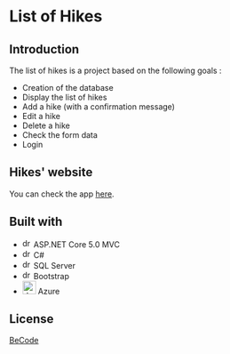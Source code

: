 # List of Hikes


## Introduction


The list of hikes is a project based on the following goals :

- Creation of the database
- Display the list of hikes
- Add a hike (with a confirmation message)
- Edit a hike
- Delete a hike
- Check the form data
- Login

## Hikes' website

You can check the app [here](https://hikesappservice.azurewebsites.net/).

## Built with

- <img src="https://upload.wikimedia.org/wikipedia/commons/thumb/a/a3/.NET_Logo.svg/1200px-.NET_Logo.svg.png" alt="drawing" style="width:1rem; height:1rem;"/>  ASP.NET Core 5.0 MVC
- <img src="https://seeklogo.com/images/C/c-sharp-c-logo-02F17714BA-seeklogo.com.png" alt="drawing" style="width:1rem; height:1rem;"/> C#
- <img src="https://seeklogo.com/images/M/microsoft-sql-server-logo-96AF49E2B3-seeklogo.com.png" alt="drawing" style="width:1rem; height:1rem;"/> SQL Server
- <img src="https://upload.wikimedia.org/wikipedia/commons/thumb/b/b2/Bootstrap_logo.svg/1200px-Bootstrap_logo.svg.png" alt="drawing" style="width:1rem; height:1rem;"/> Bootstrap
- <img src="https://logo-marque.com/wp-content/uploads/2021/05/Azure-Logo.jpg" alt="drawing" style="width:1.5rem; height:1.5rem;"/> Azure


## License
[BeCode](https://becode.org/fr/)
